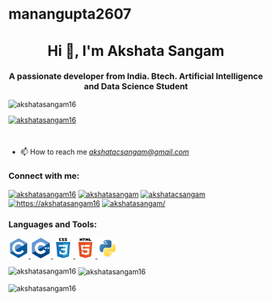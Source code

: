 # manangupta2607
<h1 align="center">Hi 👋, I'm Akshata Sangam</h1>
<h3 align="center">A passionate developer from India. Btech. Artificial Intelligence and Data Science Student</h3>

<p align="left"> <img src="https://komarev.com/ghpvc/?username=akshatasangam16&label=Profile%20views&color=0e75b6&style=flat" alt="akshatasangam16" /> </p>

<p align="left"> <a href="https://github.com/ryo-ma/github-profile-trophy"><img src="https://github-profile-trophy.vercel.app/?username=akshatasangam16" alt="akshatasangam16" /></a> </p>

<p align="left"> <a href="https://twitter.com/" target="blank"><img src="https://img.shields.io/twitter/follow/?logo=twitter&style=for-the-badge" alt="" /></a> </p>

- 📫 How to reach me *akshatacsangam@gmail.com*

<h3 align="left">Connect with me:</h3>
<p align="left">
<a href="https://linkedin.com/in/akshatasangam16" target="blank"><img align="center" src="https://raw.githubusercontent.com/rahuldkjain/github-profile-readme-generator/master/src/images/icons/Social/linked-in-alt.svg" alt="akshatasangam16" height="30" width="40" /></a>
<a href="https://kaggle.com/akshatasangam" target="blank"><img align="center" src="https://raw.githubusercontent.com/rahuldkjain/github-profile-readme-generator/master/src/images/icons/Social/kaggle.svg" alt="akshatasangam" height="30" width="40" /></a>
<a href="https://www.codechef.com/users/akshatacsangam" target="blank"><img align="center" src="https://cdn.jsdelivr.net/npm/simple-icons@3.1.0/icons/codechef.svg" alt="akshatacsangam" height="30" width="40" /></a>
<a href="https://www.hackerrank.com/https://akshatasangam16" target="blank"><img align="center" src="https://raw.githubusercontent.com/rahuldkjain/github-profile-readme-generator/master/src/images/icons/Social/hackerrank.svg" alt="https://akshatasangam16" height="30" width="40" /></a>
<a href="https://www.leetcode.com/akshatasangam/" target="blank"><img align="center" src="https://raw.githubusercontent.com/rahuldkjain/github-profile-readme-generator/master/src/images/icons/Social/leet-code.svg" alt="akshatasangam/" height="30" width="40" /></a>
</p>

<h3 align="left">Languages and Tools:</h3>
<p align="left"> <a href="https://www.cprogramming.com/" target="_blank" rel="noreferrer"> <img src="https://raw.githubusercontent.com/devicons/devicon/master/icons/c/c-original.svg" alt="c" width="40" height="40"/> </a> <a href="https://www.w3schools.com/cpp/" target="_blank" rel="noreferrer"> <img src="https://raw.githubusercontent.com/devicons/devicon/master/icons/cplusplus/cplusplus-original.svg" alt="cplusplus" width="40" height="40"/> </a> <a href="https://www.w3schools.com/css/" target="_blank" rel="noreferrer"> <img src="https://raw.githubusercontent.com/devicons/devicon/master/icons/css3/css3-original-wordmark.svg" alt="css3" width="40" height="40"/> </a> <a href="https://www.w3.org/html/" target="_blank" rel="noreferrer"> <img src="https://raw.githubusercontent.com/devicons/devicon/master/icons/html5/html5-original-wordmark.svg" alt="html5" width="40" height="40"/> </a> <a href="https://www.python.org" target="_blank" rel="noreferrer"> <img src="https://raw.githubusercontent.com/devicons/devicon/master/icons/python/python-original.svg" alt="python" width="40" height="40"/> </a> </p>

<p><img align="left" src="https://github-readme-stats.vercel.app/api/top-langs?username=akshatasangam16&show_icons=true&locale=en&layout=compact" alt="akshatasangam16" /></p>

<p>&nbsp;<img align="center" src="https://github-readme-stats.vercel.app/api?username=akshatasangam16&show_icons=true&locale=en" alt="akshatasangam16" /></p>

<p><img align="center" src="https://github-readme-streak-stats.herokuapp.com/?user=akshatasangam16&" alt="akshatasangam16" /></p>

